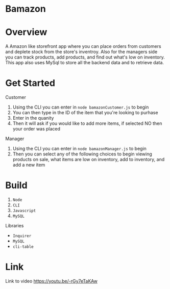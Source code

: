 # Bamazon

# Overview

A Amazon like storefront app where you can place orders from customers and deplete stock from the store's inventroy. Also for the managers side you can track products, add products, and find out what's low on inventory. This app also uses MySql to store all the backend data and to retrieve data. 

# Get Started

Customer

1. Using the CLI you can enter in `node bamazonCustomer.js` to begin 
2. You can then type in the ID of the item that you're looking to purhase
3. Enter in the quanity 
4. Then it will ask if you would like to add more items, if selected NO then your order was placed

Manager

1. Using the CLI you can enter in `node bamazonManager.js` to begin
2. Then you can select any of the following choices to begin viewing products on sale, what items are low on inventory, add to inventory, and add a new item

# Build

1. `Node`
2. `CLI`
3. `Javascript`
4. `MySQL`

Libraries
  - `Inquirer`
  - `MySQL`
  - `cli-table`

# Link
  
Link to video
https://youtu.be/-rGy7eTaKAw
